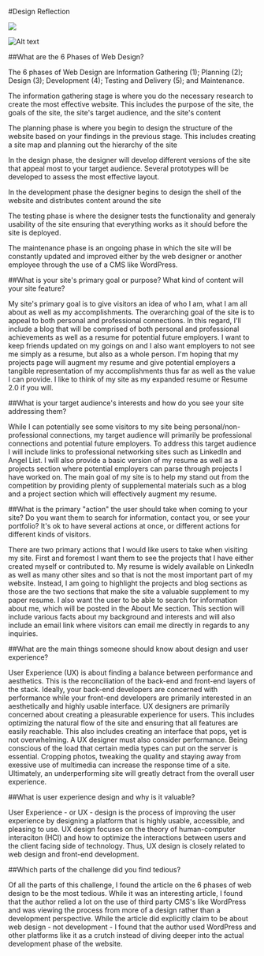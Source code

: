 
#Design Reflection

<img src="/Users/Owner1/Desktop/phase-0/phase-0/week-2/imgs/site-map.PNG">

![Alt text](/Users/Owner1/Desktop/phase-0/phase-0/week-2/imgs/site-map.PNG)

##What are the 6 Phases of Web Design?

  The 6 phases of Web Design are Information Gathering (1); Planning (2); Design (3); Development (4); Testing and Delivery (5); and Maintenance.

  The information gathering stage is where you do the necessary research to create the most effective website.  This includes the purpose of the site, the goals of the site, the site's target audience, and the site's content

  The planning phase is where you begin to design the structure of the website based on your findings in the previous stage. This includes creating a site map and planning out the hierarchy of the site

  In the design phase, the designer will develop different versions of the site that appeal most to your target audience.  Several prototypes will be developed to assess the most effective layout.

  In the development phase the designer begins to design the shell of the website and distributes content around the site

  The testing phase is where the designer tests the functionality and generaly usability of the site ensuring that everything works as it should before the site is deployed.

  The maintenance phase is an ongoing phase in which the site will be constantly updated and improved either by the web designer or another employee through the use of a CMS like WordPress.

##What is your site's primary goal or purpose? What kind of content will your site feature?</h2>

  My site's primary goal is to give visitors an idea of who I am, what I am all about as well as my accomplishments.  The overarching goal of the site is to appeal to both personal and professional connections. In this regard, I'll include a blog that will be comprised of both personal and professional achievements as well as a resume for potential future employers. I want to keep friends updated on my goings on and I also want employers to not see me simply as a resume, but also as a whole person.  I'm hoping that my projects page will augment my resume and give potential employers a tangible representation of my accomplishments thus far as well as the value I can provide.  I like to think of my site as my expanded resume or Resume 2.0 if you will.

##What is your target audience's interests and how do you see your site addressing them?</h2>

  While I can potentially see some visitors to my site being personal/non-professional connections, my target audience will primarily be professional connections and potential future employers.  To address this target audience I will include links to professional networking sites such as LinkedIn and Angel List.  I will also provide a basic version of my resume as well as a projects section where potential employers can parse through projects I have worked on.  The main goal of my site is to help my stand out from the competition by providing plenty of supplemental materials such as a blog and a project section which will effectively augment my resume.

##What is the primary "action" the user should take when coming to your site? Do you want them to search for information, contact you, or see your portfolio? It's ok to have several actions at once, or different actions for different kinds of visitors.</h2>

  There are two primary actions that I would like users to take when visiting my site.  First and foremost I want them to see the projects that I have either created myself or contributed to.  My resume is widely available on LinkedIn as well as many other sites and so that is not the most important part of my website.  Instead,  I am going to highlight the projects and blog sections as those are the two sections that make the site a valuable supplement to my paper resume.  I also want the user to be able to search for information about me, which will be posted in the About Me section.  This section will include various facts about my background and interests and will also include an email link where visitors can email me directly in regards to any inquiries.

##What are the main things someone should know about design and user experience?</h2>

  User Experience (UX) is about finding a balance between performance and aesthetics.  This is the reconciliation of the back-end and front-end layers of the stack.  Ideally, your back-end developers are concerned with performance while your front-end developers are primarily interested in an aesthetically and highly usable interface.  UX designers are primarily concerned about creating a pleasurable experience for users.  This includes optimizing the natural flow of the site and ensuring that all features are easily reachable.  This also includes creating an interface that pops, yet is not overwhelming.  A UX designer must also consider performance.  Being conscious of the load that certain media types can put on the server is essential.  Cropping photos, tweaking the quality and staying away from exessive use of multimedia can increase the response time of a site.  Ultimately, an underperforming site will greatly detract from the overall user experience.

##What is user experience design and why is it valuable?</h2>

  User Experience - or UX - design is the process of improving the user experience by designing a platform that is highly usable, accessible, and pleasing to use.  UX design focuses on the theory of human-computer interaciton (HCI) and how to optimize the interactions between users and the client facing side of technology.  Thus, UX design is closely related to web design and front-end development.

##Which parts of the challenge did you find tedious?</h2>

  Of all the parts of this challenge, I found the article on the 6 phases of web design to be the most tedious.  While it was an interesting article, I found that the author relied a lot on the use of third party CMS's like WordPress and was viewing the process from more of a design rather than a development perspective.  While the article did explicitly claim to be about web design - not development - I found that the author used WordPress and other platforms like it as a crutch instead of diving deeper into the actual development phase of the website.